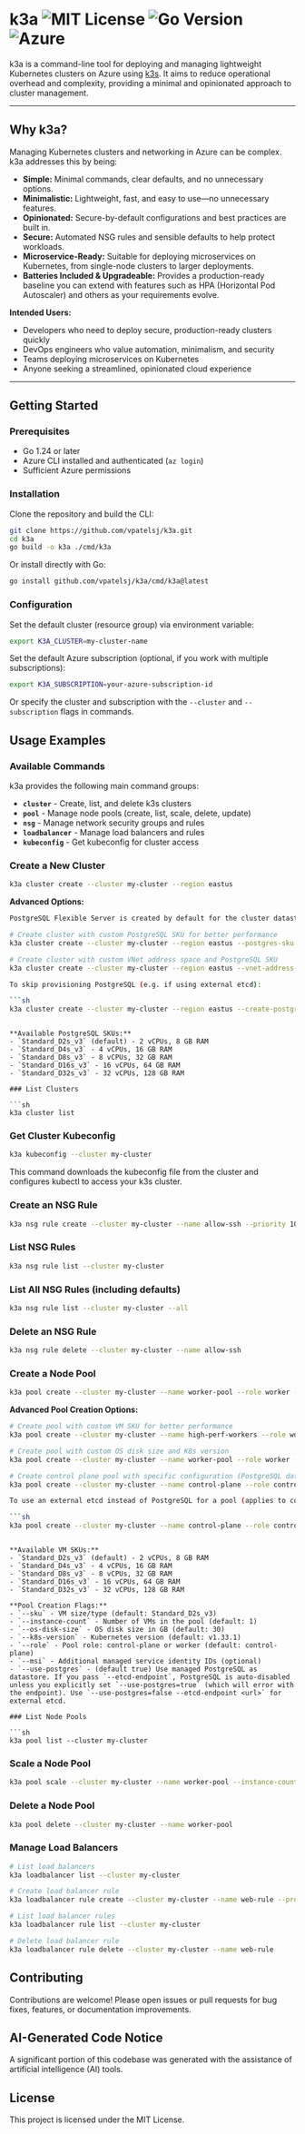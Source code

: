 # k3a ![MIT License](https://img.shields.io/badge/license-MIT-green.svg) ![Go Version](https://img.shields.io/badge/Go-1.24%2B-blue.svg) ![Azure](https://img.shields.io/badge/Azure-Ready-brightgreen.svg)

k3a is a command-line tool for deploying and managing lightweight Kubernetes clusters on Azure using [k3s](https://k3s.io/). It aims to reduce operational overhead and complexity, providing a minimal and opinionated approach to cluster management.

---

## Why k3a?

Managing Kubernetes clusters and networking in Azure can be complex. k3a addresses this by being:

- **Simple:** Minimal commands, clear defaults, and no unnecessary options.
- **Minimalistic:** Lightweight, fast, and easy to use—no unnecessary features.
- **Opinionated:** Secure-by-default configurations and best practices are built in.
- **Secure:** Automated NSG rules and sensible defaults to help protect workloads.
- **Microservice-Ready:** Suitable for deploying microservices on Kubernetes, from single-node clusters to larger deployments.
- **Batteries Included & Upgradeable:** Provides a production-ready baseline you can extend with features such as HPA (Horizontal Pod Autoscaler) and others as your requirements evolve.

**Intended Users:**
- Developers who need to deploy secure, production-ready clusters quickly
- DevOps engineers who value automation, minimalism, and security
- Teams deploying microservices on Kubernetes
- Anyone seeking a streamlined, opinionated cloud experience

---

## Getting Started

### Prerequisites
- Go 1.24 or later
- Azure CLI installed and authenticated (`az login`)
- Sufficient Azure permissions

### Installation

Clone the repository and build the CLI:

```sh
git clone https://github.com/vpatelsj/k3a.git
cd k3a
go build -o k3a ./cmd/k3a
```

Or install directly with Go:

```sh
go install github.com/vpatelsj/k3a/cmd/k3a@latest
```

### Configuration

Set the default cluster (resource group) via environment variable:

```sh
export K3A_CLUSTER=my-cluster-name
```

Set the default Azure subscription (optional, if you work with multiple subscriptions):

```sh
export K3A_SUBSCRIPTION=your-azure-subscription-id
```

Or specify the cluster and subscription with the `--cluster` and `--subscription` flags in commands.

## Usage Examples

### Available Commands

k3a provides the following main command groups:

- **`cluster`** - Create, list, and delete k3s clusters
- **`pool`** - Manage node pools (create, list, scale, delete, update)
- **`nsg`** - Manage network security groups and rules
- **`loadbalancer`** - Manage load balancers and rules
- **`kubeconfig`** - Get kubeconfig for cluster access

### Create a New Cluster

```sh
k3a cluster create --cluster my-cluster --region eastus
```

**Advanced Options:**

```sh
PostgreSQL Flexible Server is created by default for the cluster datastore.

# Create cluster with custom PostgreSQL SKU for better performance
k3a cluster create --cluster my-cluster --region eastus --postgres-sku Standard_D4s_v3

# Create cluster with custom VNet address space and PostgreSQL SKU
k3a cluster create --cluster my-cluster --region eastus --vnet-address-space 172.16.0.0/12 --postgres-sku Standard_D8s_v3

To skip provisioning PostgreSQL (e.g. if using external etcd):

```sh
k3a cluster create --cluster my-cluster --region eastus --create-postgres=false
```
```

**Available PostgreSQL SKUs:**
- `Standard_D2s_v3` (default) - 2 vCPUs, 8 GB RAM
- `Standard_D4s_v3` - 4 vCPUs, 16 GB RAM  
- `Standard_D8s_v3` - 8 vCPUs, 32 GB RAM
- `Standard_D16s_v3` - 16 vCPUs, 64 GB RAM
- `Standard_D32s_v3` - 32 vCPUs, 128 GB RAM

### List Clusters

```sh
k3a cluster list
```

### Get Cluster Kubeconfig

```sh
k3a kubeconfig --cluster my-cluster
```

This command downloads the kubeconfig file from the cluster and configures kubectl to access your k3s cluster.

### Create an NSG Rule

```sh
k3a nsg rule create --cluster my-cluster --name allow-ssh --priority 100 --direction Inbound --access Allow --protocol Tcp --source "*" --source-port "*" --dest "*" --dest-port "22"
```

### List NSG Rules

```sh
k3a nsg rule list --cluster my-cluster
```

### List All NSG Rules (including defaults)

```sh
k3a nsg rule list --cluster my-cluster --all
```

### Delete an NSG Rule

```sh
k3a nsg rule delete --cluster my-cluster --name allow-ssh
```

### Create a Node Pool

```sh
k3a pool create --cluster my-cluster --name worker-pool --role worker --instance-count 3
```

**Advanced Pool Creation Options:**

```sh
# Create pool with custom VM SKU for better performance
k3a pool create --cluster my-cluster --name high-perf-workers --role worker --instance-count 2 --sku Standard_D4s_v3

# Create pool with custom OS disk size and K8s version
k3a pool create --cluster my-cluster --name worker-pool --role worker --instance-count 3 --sku Standard_D8s_v3 --os-disk-size 100 --k8s-version v1.33.1

# Create control plane pool with specific configuration (PostgreSQL datastore by default)
k3a pool create --cluster my-cluster --name control-plane --role control-plane --instance-count 3 --sku Standard_D4s_v3 --os-disk-size 50

To use an external etcd instead of PostgreSQL for a pool (applies to control-plane):

```sh
k3a pool create --cluster my-cluster --name control-plane --role control-plane --use-postgres=false --etcd-endpoint http://my-etcd:2379
```
```

**Available VM SKUs:**
- `Standard_D2s_v3` (default) - 2 vCPUs, 8 GB RAM
- `Standard_D4s_v3` - 4 vCPUs, 16 GB RAM
- `Standard_D8s_v3` - 8 vCPUs, 32 GB RAM  
- `Standard_D16s_v3` - 16 vCPUs, 64 GB RAM
- `Standard_D32s_v3` - 32 vCPUs, 128 GB RAM

**Pool Creation Flags:**
- `--sku` - VM size/type (default: Standard_D2s_v3)
- `--instance-count` - Number of VMs in the pool (default: 1)
- `--os-disk-size` - OS disk size in GB (default: 30)
- `--k8s-version` - Kubernetes version (default: v1.33.1)
- `--role` - Pool role: control-plane or worker (default: control-plane)
- `--msi` - Additional managed service identity IDs (optional)
- `--use-postgres` - (default true) Use managed PostgreSQL as datastore. If you pass `--etcd-endpoint`, PostgreSQL is auto-disabled unless you explicitly set `--use-postgres=true` (which will error with the endpoint). Use `--use-postgres=false --etcd-endpoint <url>` for external etcd.

### List Node Pools

```sh
k3a pool list --cluster my-cluster
```

### Scale a Node Pool

```sh
k3a pool scale --cluster my-cluster --name worker-pool --instance-count 5
```

### Delete a Node Pool

```sh
k3a pool delete --cluster my-cluster --name worker-pool
```

### Manage Load Balancers

```sh
# List load balancers
k3a loadbalancer list --cluster my-cluster

# Create load balancer rule
k3a loadbalancer rule create --cluster my-cluster --name web-rule --protocol Tcp --frontend-port 80 --backend-port 80

# List load balancer rules
k3a loadbalancer rule list --cluster my-cluster

# Delete load balancer rule
k3a loadbalancer rule delete --cluster my-cluster --name web-rule
```

<!-- ACR related documentation removed -->

## Contributing

Contributions are welcome! Please open issues or pull requests for bug fixes, features, or documentation improvements.

## AI-Generated Code Notice

A significant portion of this codebase was generated with the assistance of artificial intelligence (AI) tools.

## License

This project is licensed under the MIT License.
